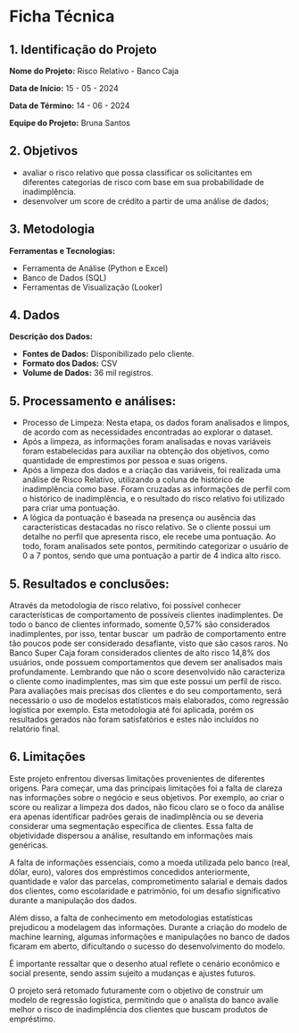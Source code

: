 # Ficha Técnica

## 1. Identificação do Projeto

**Nome do Projeto:** Risco Relativo - Banco Caja

**Data de Início:** 15 - 05 - 2024

**Data de Término:** 14 - 06 - 2024

**Equipe do Projeto:** Bruna Santos

## 2. Objetivos

- avaliar o risco relativo que possa classificar os solicitantes em diferentes categorias de risco com base em sua probabilidade de inadimplência.
- desenvolver um score de crédito a partir de uma análise de dados;

## 3. Metodologia

**Ferramentas e Tecnologias:**

- Ferramenta de Análise (Python e Excel)
- Banco de Dados (SQL)
- Ferramentas de Visualização (Looker)

## 4. Dados

**Descrição dos Dados:**

- **Fontes de Dados:** Disponibilizado pelo cliente.
- **Formato dos Dados:** CSV
- **Volume de Dados:** 36 mil registros.

## 5. **Processamento e análises:**

- Processo de Limpeza: Nesta etapa, os dados foram analisados e limpos, de acordo com as necessidades encontradas ao explorar o dataset.
- Após a limpeza, as informações foram analisadas e novas variáveis foram estabelecidas para auxiliar na obtenção dos objetivos, como quantidade de emprestimos por pessoa e suas origens.
- Após a limpeza dos dados e a criação das variáveis, foi realizada uma análise de Risco Relativo, utilizando a coluna de histórico de inadimplência como base. Foram cruzadas as informações de perfil com o histórico de inadimplência, e o resultado do risco relativo foi utilizado para criar uma pontuação.
- A lógica da pontuação é baseada na presença ou ausência das características destacadas no risco relativo. Se o cliente possui um detalhe no perfil que apresenta risco, ele recebe uma pontuação. Ao todo, foram analisados sete pontos, permitindo categorizar o usuário de 0 a 7 pontos, sendo que uma pontuação a partir de 4 indica alto risco.

## 5. Resultados e conclusões:

Através da metodologia de risco relativo, foi possível conhecer características de comportamento de possíveis clientes inadimplentes. De todo o banco de clientes informado, somente 0,57% são considerados inadimplentes, por isso, tentar buscar  um padrão de comportamento entre tão poucos pode ser considerado desafiante, visto que são casos raros. No Banco Super Caja foram considerados clientes de alto risco 14,8% dos usuários, onde possuem comportamentos que devem ser analisados mais profundamente. Lembrando que não o score desenvolvido não caracteriza o cliente como inadimplentes, mas sim que este possui um perfil de risco. Para avaliações mais precisas dos clientes e do seu comportamento, será necessário o uso de modelos estatísticos mais elaborados, como regressão logística por exemplo. Esta metodologia até foi aplicada, porém os resultados gerados não foram satisfatórios e estes não incluídos no relatório final.

## 6. Limitações

Este projeto enfrentou diversas limitações provenientes de diferentes origens. Para começar, uma das principais limitações foi a falta de clareza nas informações sobre o negócio e seus objetivos. Por exemplo, ao criar o score ou realizar a limpeza dos dados, não ficou claro se o foco da análise era apenas identificar padrões gerais de inadimplência ou se deveria considerar uma segmentação específica de clientes. Essa falta de objetividade dispersou a análise, resultando em informações mais genéricas.

A falta de informações essenciais, como a moeda utilizada pelo banco (real, dólar, euro), valores dos empréstimos concedidos anteriormente, quantidade e valor das parcelas, comprometimento salarial e demais dados dos clientes, como escolaridade e patrimônio, foi um desafio significativo durante a manipulação dos dados.

Além disso, a falta de conhecimento em metodologias estatísticas prejudicou a modelagem das informações. Durante a criação do modelo de machine learning, algumas informações e manipulações no banco de dados ficaram em aberto, dificultando o sucesso do desenvolvimento do modelo.

É importante ressaltar que o desenho atual reflete o cenário econômico e social presente, sendo assim sujeito a mudanças e ajustes futuros.

O projeto será retomado futuramente com o objetivo de construir um modelo de regressão logística, permitindo que o analista do banco avalie melhor o risco de inadimplência dos clientes que buscam produtos de empréstimo.